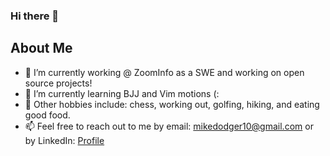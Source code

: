 ### Hi there 👋

## About Me
- 🔭 I’m currently working @ ZoomInfo as a SWE and working on open source projects!
- 🌱 I’m currently learning BJJ and Vim motions (:
- 😤 Other hobbies include: chess, working out, golfing, hiking, and eating good food. 
- 📫 Feel free to reach out to me by email: mikedodger10@gmail.com or by LinkedIn: [Profile](https://www.linkedin.com/in/mikey-gee/)
